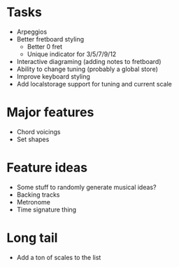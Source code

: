 # Tasks

- Arpeggios
- Better fretboard styling
  - Better 0 fret
  - Unique indicator for 3/5/7/9/12
- Interactive diagraming (adding notes to fretboard)
- Ability to change tuning (probably a global store)
- Improve keyboard styling
- Add localstorage support for tuning and current scale

# Major features

- Chord voicings
- Set shapes

# Feature ideas

- Some stuff to randomly generate musical ideas?
- Backing tracks
- Metronome
- Time signature thing

# Long tail

- Add a ton of scales to the list
